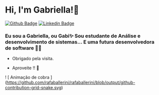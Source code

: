 # Hi, I'm Gabriella!👋 

[![Github Badge](https://img.shields.io/badge/-Github-000?style=flat-square&logo=Github&logoColor=white&link=https://github.com/bimoraes)](https://github.com/bimoraes)
[![Linkedin Badge](https://img.shields.io/badge/-LinkedIn-blue?style=flat-square&logo=Linkedin&logoColor=white&link=https://www.linkedin.com/in/gabriella-moraes-a49338206/)](https://www.linkedin.com/in/gabriella-moraes-a49338206/)


### Eu sou a Gabriella, ou Gabi✨ Sou estudante de Análise e desenvolvimento de sistemas… E uma futura desenvolvedora de software 👩‍💻

 * Obrigado pela visita.

 * Aproveite !! 🤖

 ! [ Animação de cobra ] (https://github.com/rafaballerini/rafaballerini/blob/output/github-contribution-grid-snake.svg)